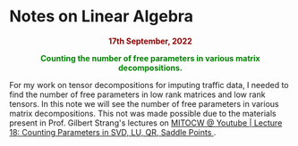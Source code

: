 ﻿---
themes: ["muted","colorful"]
category: mathematics
---

# Notes on Linear Algebra

<p style="text-align:center; color:darkred"> <b>17th September, 2022</b> </p>

<p style='text-align:center;color:green'><b> 
Counting the number of free parameters in various matrix decompositions.
</b></p>


For my work on tensor decompositions for imputing traffic data, I needed to find the number of free parameters in low rank matrices and low rank tensors. In this note we will see the number of free parameters in various matrix decompositions. This not was made possible due to the materials present in Prof. Gilbert Strang's lectures on [ MITOCW @ Youtube | Lecture 18: Counting Parameters in SVD, LU, QR, Saddle Points ](https://www.youtube.com/watch?v=xaSL8yFgqig).


